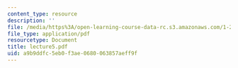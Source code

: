 ```yaml
---
content_type: resource
description: ''
file: /media/https%3A/open-learning-course-data-rc.s3.amazonaws.com/1-224j-carrier-systems-fall-2003/a9b9ddfc5eb0f3ae0680063857aeff9f_lecture5.pdf
file_type: application/pdf
resourcetype: Document
title: lecture5.pdf
uid: a9b9ddfc-5eb0-f3ae-0680-063857aeff9f
---
```

